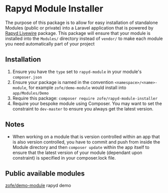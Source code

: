 # Rapyd Module Installer

The purpose of this package is to allow for easy installation of standalone Modules (public or private) into a Laravel application that is powered by [Rapyd Livewire](https://github.com/zofe/rapyd-livewire) package. 
This package will ensure that your module is installed into the `Modules/` directory instead of `vendor/` to make each module you need automatically part of your project


## Installation

1. Ensure you have the `type` set to `rapyd-module` in your module's `composer.json`
2. Ensure your package is named in the convention `<namespace>/<name>-module`, for example `zofe/demo-module` would install into `app/Modules/Demo`
3. Require this package: `composer require zofe/rapyd-module-installer`
4. Require your bespoke module using Composer. You may want to set the constraint to `dev-master` to ensure you always get the latest version.

## Notes
* When working on a module that is version controlled within an app that is also version controlled, you have to commit and push from inside the Module directory and then `composer update` within the app itself to ensure that the latest version of your module (dependant upon constraint) is specified in your composer.lock file.


## Public available modules

[zofe/demo-module](https://github.com/zofe/demo-module) rapyd demo 
